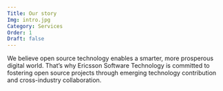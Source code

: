 ```yaml
---
Title: Our story
Img: intro.jpg
Category: Services
Order: 1
Draft: false
---
```


We believe open source technology enables a smarter, more prosperous digital world. That’s why Ericsson Software Technology is committed to fostering open source projects through emerging technology contribution and cross-industry collaboration. 
